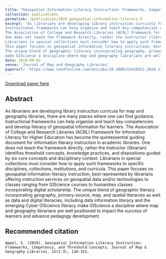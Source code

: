 ```yaml
---
title: "Geospatial Information Literacy Instruction: Frameworks, Competency, and Threshold Concepts"
collection: publications
permalink: /publication/2019-geospatial-information-literacy-5
excerpt: 'As librarians are developing library instruction curricula for map and geography libraries, there are many places where one can find guidance.
Instructional frameworks can help organize and teach key competencies and develop literacy of geospatial information for learners.
The Association of College and Research Libraries (ACRL) Framework for Information Literacy for Higher Education has become the quintessential guiding document for information literacy instruction in academic libraries.
One does not teach the framework directly, rather the instructor (librarian) identifies threshold concepts, knowledge practices, and dispositions guided by six core concepts and disciplinary context.
Librarians in special collections must consider how to apply such frameworks to specific disciplines, collections, institutions, and curricula.
This paper focuses on geospatial information literacy instruction, best represented by librarians offering instruction services on geospatial data and/or technologies to classes ranging from GIScience courses to humanities classes incorporating digital scholarship.
The unique blend of geographic literacy incorporating geography, primary-source, map, and spatial literacies as well as data and digital literacies, including data information literacy and the emerging Cyber GIScience literacy
make GIScience a discipline where map and geography librarians are well positioned to impact the success of learners and advance pedagogy development.'
date: 2019-09-02
venue: 'Journal of Map and Geography Libraries'
paperurl: 'https://www.tandfonline.com/doi/abs/10.1080/15420353.2020.1760175'
---
```

[Download paper here](https://www.tandfonline.com/doi/abs/10.1080/15420353.2020.1760175)

## Abstract

As librarians are developing library instruction curricula for map and geography libraries, there are many places where one can find guidance.
Instructional frameworks can help organize and teach key competencies and develop literacy of geospatial information for learners.
The Association of College and Research Libraries (ACRL) Framework for Information Literacy for Higher Education has become the quintessential guiding document for information literacy instruction in academic libraries.
One does not teach the framework directly, rather the instructor (librarian) identifies threshold concepts, knowledge practices, and dispositions guided by six core concepts and disciplinary context.
Librarians in special collections must consider how to apply such frameworks to specific disciplines, collections, institutions, and curricula.
This paper focuses on geospatial information literacy instruction, best represented by librarians offering instruction services on geospatial data and/or technologies to classes ranging from GIScience courses to humanities classes incorporating digital scholarship.
The unique blend of geographic literacy incorporating geography, primary-source, map, and spatial literacies as well as data and digital literacies, including data information literacy and the emerging Cyber GIScience literacy
make GIScience a discipline where map and geography librarians are well positioned to impact the success of learners and advance pedagogy development.

## Recommended citation

`Appel, S. (2019). Geospatial Information Literacy Instruction: Frameworks, Competency, and Threshold Concepts. Journal of Map & Geography Libraries, 15(2-3), 134-151.`